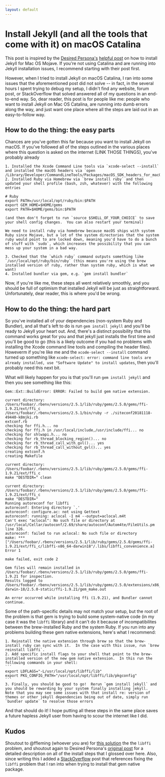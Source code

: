 ```yaml
---
layout: default
---
```


# Install Jekyll (and all the tools that come with it) on macOS Catalina

This post is inspired by the [Desired Persona's](https://desiredpersona.com/) [helpful post](https://desiredpersona.com/install-jekyll-on-macos/) on how to install Jekyll for Mac OS Mojave.  If you're not using Catalina and are running into Jekyll installation issues, I recommend starting with their post first.

However, when I tried to install Jekyll on macOS Catalina, I ran into some issues that the aforementioned post did not solve -- in fact, in the several hours I spent trying to debug my setup, I didn't find any website, forum post, or StackOverflow that solved answered all of my questions in an end-to-end way.  So, dear reader, this post is for people like me: people who want to install Jekyll on Mac OS Catalina, are running into dumb errors along the way, and just want one place where all the steps are laid out in an easy-to-follow way.  

## How to do the thing: the easy parts

Chances are you've gotten this far because you want to install Jekyll on macOS.  If you've followed all of the steps outlined in the various places where this question is asked on the internet (LINK THOSE THINGS), you've probably already

    1. Installed the Xcode Command Line tools via `xcode-select --install` and installed the macOS headers via `open /Library/Developer/CommandLineTools/Packages/macOS_SDK_headers_for_macOS_10.14.pkg`
    2. Installed Ruby via Homebrew via `brew install ruby` and then updated your shell profile (bash, zsh, whatever) with the following entries 
    
    # Ruby
    export PATH=/usr/local/opt/ruby/bin:$PATH
    export GEM_HOME=$HOME/gems
    export PATH=$HOME/gems/bin:$PATH

    (and then don't forget to run `source $SHELL_OF_YOUR_CHOICE` to save your shell config changes.  You can also restart your terminal)
    
    We need to install ruby via homebrew because macOS ships with system Ruby since Mojave, but a lot of the system directories that the system ruby would point to are locked down, meaning you'd have to do a bunch of stuff with `sudo`, which increases the possibility that you can mess up your system in a bad way.

    3. Checked that the `which ruby` command outputs something like `/usr/local/opt/ruby/bin/ruby` (this means you're using the brew installed version of ruby, rather than system ruby, which is what we want)
    4. Installed bundler via gem, e.g. `gem install bundler`

Now, if you're like me, these steps all went relatively smoothly, and you should be full of optimism that installed Jekyll will be just as straightforward.  Unfortunately, dear reader, this is where you'd be wrong.  

## How to do the thing: the hard part

So you've installed all of your dependencies (non-system Ruby and Bundler), and all that's left to do is run `gem install jekyll` and you'll be ready to Jekyll your heart out.  And, there's a distinct possibility that this command works great for you and that jekyll just installs the first time and you'll be good to go (this is a likely outcome if you had no problems with installing the Xcode command line tools and compiling the header files).  Howeverm if you're like me and the `xcode-select --install` command turned up something like ```xcode-select: error: command line tools are already installed, use "Software Update" to install updates```, then you'll probably need this next bit.

What will likely happen for you is that you'll run `gem install jekyll` and then you see something like this:

```
Gem::Ext::BuildError: ERROR: Failed to build gem native extension.

current directory:
/Users/foobar/.rbenv/versions/2.5.1/lib/ruby/gems/2.5.0/gems/ffi-1.9.21/ext/ffi_c
/Users/foobar/.rbenv/versions/2.5.1/bin/ruby -r ./siteconf20181118-49440-k8mjki.rb
extconf.rb
checking for ffi.h... no
checking for ffi.h in /usr/local/include,/usr/include/ffi... no
checking for shlwapi.h... no
checking for rb_thread_blocking_region()... no
checking for rb_thread_call_with_gvl()... yes
checking for rb_thread_call_without_gvl()... yes
creating extconf.h
creating Makefile

current directory:
/Users/foobar/.rbenv/versions/2.5.1/lib/ruby/gems/2.5.0/gems/ffi-1.9.21/ext/ffi_c
make "DESTDIR=" clean

current directory:
/Users/foobar/.rbenv/versions/2.5.1/lib/ruby/gems/2.5.0/gems/ffi-1.9.21/ext/ffi_c
make "DESTDIR="
Running autoreconf for libffi
autoreconf: Entering directory `.'
autoreconf: configure.ac: not using Gettext
autoreconf: running: aclocal -I m4 --output=aclocal.m4t
Can't exec "aclocal": No such file or directory at
/usr/local/Cellar/autoconf/2.69/share/autoconf/Autom4te/FileUtils.pm line 326.
autoreconf: failed to run aclocal: No such file or directory
make: ***
["/Users/foobar/.rbenv/versions/2.5.1/lib/ruby/gems/2.5.0/gems/ffi-1.9.21/ext/ffi_c/libffi-x86_64-darwin18"/.libs/libffi_convenience.a]
Error 1

make failed, exit code 2

Gem files will remain installed in
/Users/foobar/.rbenv/versions/2.5.1/lib/ruby/gems/2.5.0/gems/ffi-1.9.21 for inspection.
Results logged to
/Users/foobar/.rbenv/versions/2.5.1/lib/ruby/gems/2.5.0/extensions/x86_64-darwin-18/2.5.0-static/ffi-1.9.21/gem_make.out

An error occurred while installing ffi (1.9.21), and Bundler cannot continue.
```

Some of the path-specific details may not match your setup, but the root of the problem is that gem is trying to build some system-native code (in my case it was the `libffi` library) and it can't do it because of incompatibilites between the brew-installed Ruby and the system Ruby.  If you run into any problems building these gem native extensions, here's what I recommend:

    1. Reinstall the native extension through brew so that the brew-install ruby can sync with it.  In the case with this issue, run `brew reinstall libffi`.  
    2. Add specific install flags to your shell that point to the brew-installed version of the new gem native extension.  In this run the following commands in your shell:
    ```
    export LDFLAGS="-L/usr/local/opt/libffi/lib"
    export PKG_CONFIG_PATH="/usr/local/opt/libffi/lib/pkgconfig"
    ```
    3. Finally, you should be good to go!  Rerun `gem install jekyll` and you should be rewarding by your system finally installing jekyll.  Note that you may see some issues with that install re: version of themes or other jekyll dependencies being out of date, simply run `bundler update` to resolve those errors

And that should do it!  I hope putting all these steps in the same place saves a future hapless Jekyll user from having to scour the internet like I did.

## Kudos

Shoutout to @ffleming (whoever you are) for [this solution](https://www.bountysource.com/issues/65069406-failed-to-build-gem-native-extension-on-macos-high-sierra) the the `libffi` problem, and shoutout again to Desired Persona's [original post](https://desiredpersona.com/install-jekyll-on-macos/) for a detailed description on all of the install steps that I glossed over here.  Also, since writing this I added a [StackOverflow](https://stackoverflow.com/questions/60807971/issues-building-the-libffi-gem-native-extension-when-trying-to-install-jekyll-on/60807981#60807981) post that references fixing the `libffi` problem that I ran into when trying to install that gem native package.